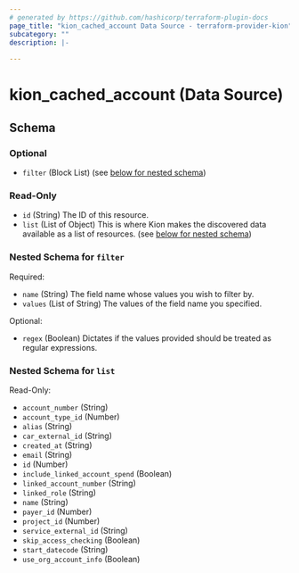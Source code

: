 ```yaml
---
# generated by https://github.com/hashicorp/terraform-plugin-docs
page_title: "kion_cached_account Data Source - terraform-provider-kion"
subcategory: ""
description: |-
  
---
```


# kion_cached_account (Data Source)





<!-- schema generated by tfplugindocs -->
## Schema

### Optional

- `filter` (Block List) (see [below for nested schema](#nestedblock--filter))

### Read-Only

- `id` (String) The ID of this resource.
- `list` (List of Object) This is where Kion makes the discovered data available as a list of resources. (see [below for nested schema](#nestedatt--list))

<a id="nestedblock--filter"></a>
### Nested Schema for `filter`

Required:

- `name` (String) The field name whose values you wish to filter by.
- `values` (List of String) The values of the field name you specified.

Optional:

- `regex` (Boolean) Dictates if the values provided should be treated as regular expressions.


<a id="nestedatt--list"></a>
### Nested Schema for `list`

Read-Only:

- `account_number` (String)
- `account_type_id` (Number)
- `alias` (String)
- `car_external_id` (String)
- `created_at` (String)
- `email` (String)
- `id` (Number)
- `include_linked_account_spend` (Boolean)
- `linked_account_number` (String)
- `linked_role` (String)
- `name` (String)
- `payer_id` (Number)
- `project_id` (Number)
- `service_external_id` (String)
- `skip_access_checking` (Boolean)
- `start_datecode` (String)
- `use_org_account_info` (Boolean)
